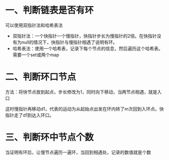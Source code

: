 # 一、判断链表是否有环
可以使用双指针法和哈希表法

+ 双指针法：一个快指针一个慢指针，快指针步长为慢指针的2倍。在快指针没有为null的情况下，快指针与慢指针相遇了说明有环。
+ 哈希表法：使用一个哈希表，记录下每个节点的信息，然后遍历这个哈希表。需要一个set或两个map





# 二、判断环口节点
方法：将快节点放到起点，步长修改为1，同时向下移动，当两节点相遇，就是入口


这时慢指针再移动d1，代表的运动为从起始点出发在环内转了m次回到入环点。快指针走了d1到达入环口。

# 三、判断环中节点个数  

当证明有环后，让慢节点遍历一遍环，当回到相遇处，记录的数值就是个数